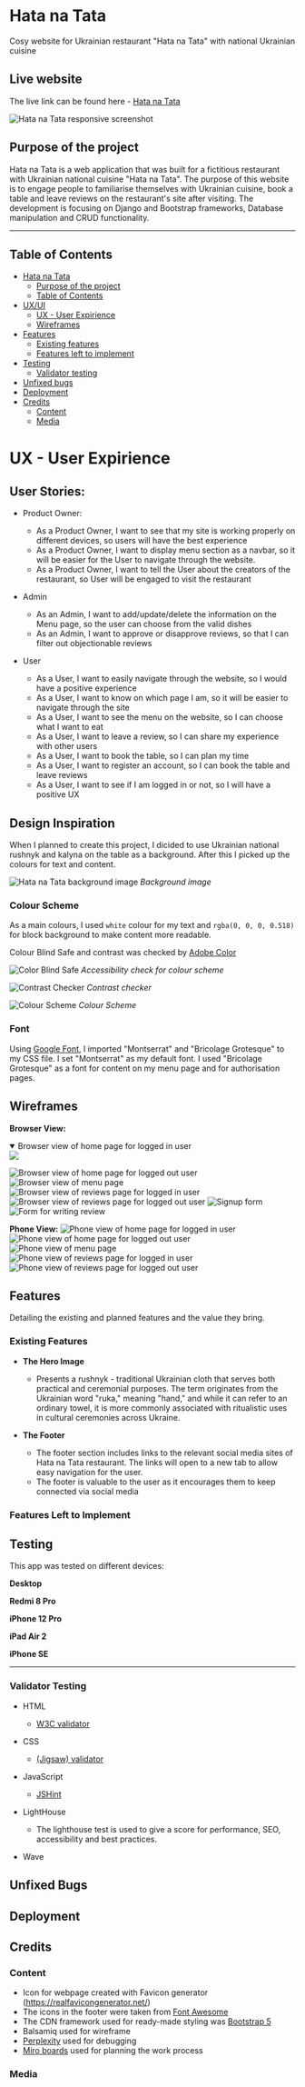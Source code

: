 # Hata na Tata

Cosy website for Ukrainian restaurant "Hata na Tata" with national Ukrainian cuisine 

## Live website

The live link can be found here - [Hata na Tata](https://hata-na-tata-ca376c445d63.herokuapp.com/) 

![Hata na Tata responsive screenshot](docs/final_views/amiresponsive.webp)
## Purpose of the project
Hata na Tata is a web application that was built for a fictitious restaurant with Ukrainian national cuisine "Hata na Tata".  The purpose of this website is to engage people to familiarise themselves with Ukrainian cuisine, book a table and leave reviews on the restaurant's site after visiting. The development is focusing on Django and Bootstrap frameworks, Database manipulation and CRUD functionality.

<hr>

## Table of Contents

- [Hata na Tata](#hata-na-tata)
  - [Purpose of the project](#purpose-of-the-project)
  - [Table of Contents](#table-of-contents)
- [UX/UI](#uxui)
  - [UX - User Expirience](#ux---user-expirience)
  - [Wireframes](#wireframes)
- [Features](#features)
  - [Existing features](#existing-features)
  - [Features left to implement](#features-left-to-implement)
- [Testing](#testing)
  - [Validator testing](#validator-testing)
- [Unfixed bugs](#unfixed-bugs)
- [Deployment](#deployment)
- [Credits](#credits)
  - [Content](#content)
  - [Media](#media)


# UX - User Expirience

## User Stories:

- Product Owner:
  - As a Product Owner, I want to see that my site is working properly on different devices, so users will have the best experience
  - As a Product Owner, I want to display menu section as a navbar, so it will be easier for the User to navigate through the website.
  - As a Product Owner, I want to tell the User about the creators of the restaurant, so User will be engaged to visit the restaurant

- Admin
  - As an Admin, I want to add/update/delete the information on the Menu page, so the user can choose from the valid dishes
  - As an Admin, I want to approve or disapprove reviews, so that I can filter out objectionable reviews

- User
   -  As a User, I want to easily navigate through the website, so I would have a positive experience
   - As a User, I want to know on which page I am, so it will be easier to navigate through the site
   - As a User, I want to see the menu on the website, so I can choose what I want to eat
   - As a User, I want to leave a review, so I can share my experience with other users
   - As a User, I want to book the table, so I can plan my time
   - As a User, I want to register an account, so I can book the table and leave reviews
   - As a User, I want to see if I am logged in or not, so I will have a positive UX 

## Design Inspiration

When I planned to create this project, I dicided to use Ukrainian national rushnyk and kalyna on the table as a background. After this I picked up the colours for text and content. 

![Hata na Tata background image](static/media/bg.webp)
*Background image*

### Colour Scheme

As a main colours, I used ```white``` colour for my text and ```rgba(0, 0, 0, 0.518)``` for block background to make content more readable.

Colour Blind Safe and contrast was checked by [Adobe Color](<https://color.adobe.com/create/color-accessibility>)

![Color Blind Safe](docs/color-blind-safe.webp)
*Accessibility check for colour scheme*

![Contrast Checker](docs/contrast-checker.webp)
*Contrast checker*

![Colour Scheme](docs/colour-scheme.webp)
*Colour Scheme*

### Font

Using [Google Font](<https://fonts.google.com/>), I imported "Montserrat" and "Bricolage Grotesque" to my CSS file. I set "Montserrat" as my default font. I used "Bricolage Grotesque" as a font for content on my menu page and for authorisation pages.






## Wireframes

__Browser View:__

<details open>
    <summary>Browser view of home page for logged in user</summary>  
    <img src="docs/wireframes/home-loggedin.webp">  
</details>

![Browser view of home page for logged out user](docs/wireframes/home.webp)
![Browser view of menu page](docs/wireframes/menu.webp)
![Browser view of reviews page for logged in user](docs/wireframes/reviews-loggedin.webp)
![Browser view of reviews page for logged out user](docs/wireframes/reviews.webp)
![Signup form](docs/wireframes/signup.webp)
![Form for writing review](docs/wireframes/reviewform.webp)

__Phone View:__
![Phone view of home page for logged in user](docs/wireframes/mhome-loggedin.webp)
![Phone view of home page for logged out user](docs/wireframes/mhome.webp)
![Phone view of menu page](docs/wireframes/mmenu.webp)
![Phone view of reviews page for logged in user](docs/wireframes/mreviews-loggedin.webp)
![Phone view of reviews page for logged out user](docs/wireframes/mreviews.webp)

## Features 

Detailing the existing and planned features and the value they bring.

### Existing Features

- __The Hero Image__

  - Presents a rushnyk - traditional Ukrainian cloth that serves both practical and ceremonial purposes. The term originates from the Ukrainian word "ruka," meaning "hand," and while it can refer to an ordinary towel, it is more commonly associated with ritualistic uses in cultural ceremonies across Ukraine.

- __The Footer__ 

  - The footer section includes links to the relevant social media sites of Hata na Tata restaurant. The links will open to a new tab to allow easy navigation for the user. 
  - The footer is valuable to the user as it encourages them to keep connected via social media


### Features Left to Implement



## Testing 

This app was tested on different devices:

__Desktop__

__Redmi 8 Pro__

__iPhone 12 Pro__

__iPad Air 2__

__iPhone SE__

<hr>

### Validator Testing 

- HTML
  - [W3C validator](https://validator.w3.org/#validate_by_input)
 

- CSS
  - [(Jigsaw) validator](https://jigsaw.w3.org/css-validator/)
 

- JavaScript
   -  [JSHint](https://jshint.com/)
  

- LightHouse
  - The lighthouse test is used to give a score for performance, SEO, accessibility and best practices.



- Wave
  
 

## Unfixed Bugs


## Deployment


## Credits 


### Content 

- Icon for webpage created with Favicon generator (https://realfavicongenerator.net/)
- The icons in the footer were taken from [Font Awesome](https://fontawesome.com/)
- The CDN framework used for ready-made styling was [Bootstrap 5](https://getbootstrap.com/docs/5.0/getting-started/download/)
- Balsamiq used for wireframe
- [Perplexity](https://www.perplexity.ai/) used for debugging 
- [Miro boards](https://miro.com/app/board/uXjVK1tCs_I=/) used for planning the work process


### Media